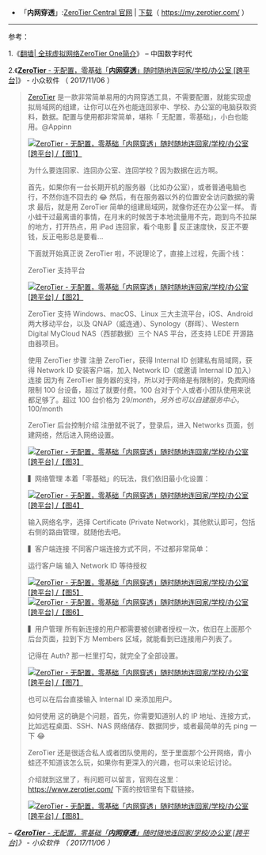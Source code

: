 - 「**内网穿透**」:[ZeroTier Central 官网](https://my.zerotier.com/)  | [下载](https://download.zerotier.com/dist/ZeroTier%20One.msi)（ https://my.zerotier.com/ ）

------------------------------------------------------

参考：

1.《<a href="https://chinadigitaltimes.net/chinese/2014/07/%E7%BF%BB%E5%A2%99-%E5%85%A8%E7%90%83%E8%99%9A%E6%8B%9F%E7%BD%91%E7%BB%9Czerotier-one%E7%AE%80%E4%BB%8B/">翻墙| 全球虚拟网络ZeroTier One简介</a>》 – 中国数字时代

2.《[**ZeroTier** - 无配置，零基础「**内网穿透**」随时随地连回家/学校/办公室 [跨平台]](https://www.appinn.com/zerotier-one/)》 - 小众软件 （ 2017/11/06 ）

<blockquote cite="https://www.appinn.com/zerotier-one/">
     
  [ZeroTier](https://www.appinn.com/zerotier-one/) 是一款非常简单易用的内网穿透工具，不需要配置，就能实现虚拟局域网的组建，让你可以在外也能连回家中、学校、办公室的电脑获取资料，数据。配置与使用都非常简单，堪称「 无配置，零基础」，小白也能用。@Appinn

<a href="https://www.appinn.com/zerotier-one/">
<img src="https://camo.githubusercontent.com/d1c5011ad4c8fd14bb9dff584e271e9b031c3f36/68747470733a2f2f696d67332e617070696e6e2e636f6d2f696d616765732f3230313731312f6466696939736a77306165376964732d322e6a7067216f" border="0" alt="ZeroTier - 无配置，零基础「内网穿透」随时随地连回家/学校/办公室 [跨平台] /【图1】" title="ZeroTier - 无配置，零基础「内网穿透」随时随地连回家/学校/办公室 [跨平台] /【图1】"></a>

为什么要连回家、连回办公室、连回学校？因为数据在远方啊。

首先，如果你有一台长期开机的服务器（比如办公室），或者普通电脑也行，不然你连不回去的 😂
然后，有在服务器以外的位置安全访问数据的需求
最后，就是用 ZeroTier 简单的组建局域网，就像你还在办公室一样。
青小蛙干过最离谱的事情，在月末的时候苦于本地流量用不完，跑到鸟不拉屎的地方，打开热点，用 iPad 连回家，看个电影 🤤 反正速度快，反正不要钱，反正电影总是要看…

下面就开始真正说 ZeroTier 啦，不说理论了，直接上过程，先画个线：

ZeroTier 支持平台

<a href="https://www.appinn.com/zerotier-one/">
<img src="https://camo.githubusercontent.com/1af904aef93d09e5a25f651e5dcecc091392ad99/68747470733a2f2f696d67332e617070696e6e2e636f6d2f696d616765732f3230313731312f64636a72383471767761616575397a2e6a7067216f" border="0" alt="ZeroTier - 无配置，零基础「内网穿透」随时随地连回家/学校/办公室 [跨平台] /【图2】" title="ZeroTier - 无配置，零基础「内网穿透」随时随地连回家/学校/办公室 [跨平台] /【图2】"></a>

ZeroTier 支持 Windows、macOS、Linux 三大主流平台，iOS、Android 两大移动平台，以及 QNAP（威连通）、Synology（群晖）、Western Digital MyCloud NAS（西部数据）三个 NAS 平台，还支持 LEDE 开源路由器项目。

使用 ZeroTier 步骤
注册 ZeroTier，获得 Internal ID
创建私有局域网，获得 Network ID
安装客户端，加入 Network ID（或邀请 Internal ID 加入）
连接
因为有 ZeroTier 服务器的支持，所以对于网络是有限制的，免费网络限制 100 台设备，超过了就要付费。100 台对于个人或者小团队使用来说都足够了。超过 100 台价格为 $29/month，另外也可以自建服务中心，$100/month

ZeroTier 后台控制介绍
注册就不说了，登录后，进入 Networks 页面，创建网络，然后进入网络设置。

<a href="https://www.appinn.com/zerotier-one/">
<img src="https://camo.githubusercontent.com/a30e26596623dee499cc9067f618ac11dca0d29d/68747470733a2f2f696d67332e617070696e6e2e636f6d2f696d616765732f3230313731312f323031372d31312d3036312e6a7067216f" border="0" alt="ZeroTier - 无配置，零基础「内网穿透」随时随地连回家/学校/办公室 [跨平台] /【图3】" title="ZeroTier - 无配置，零基础「内网穿透」随时随地连回家/学校/办公室 [跨平台] /【图3】"></a>

▍网络管理
本着「零基础」的玩法，我们依旧最小化设置：

<a href="https://www.appinn.com/zerotier-one/">
<img src="https://camo.githubusercontent.com/57ee2e252382413a9b898f7f4c04eb73850ddd4e/68747470733a2f2f696d67332e617070696e6e2e636f6d2f696d616765732f3230313731312f323031372d31312d3036322e6a7067216f" border="0" alt="ZeroTier - 无配置，零基础「内网穿透」随时随地连回家/学校/办公室 [跨平台] /【图4】" title="ZeroTier - 无配置，零基础「内网穿透」随时随地连回家/学校/办公室 [跨平台] /【图4】"></a>

输入网络名字，选择 Certificate (Private Network)，其他默认即可，包括右侧的路由管理，就随他去吧。

▍客户端连接
不同客户端连接方式不同，不过都非常简单：

运行客户端
输入 Network ID
等待授权

<a href="https://www.appinn.com/zerotier-one/">
<img src="https://camo.githubusercontent.com/e144af42421ffd319420a1f7c3987b959c6e1882/68747470733a2f2f696d67332e617070696e6e2e636f6d2f696d616765732f3230313731312f7a65726f746965725f64656d6f2d312d303030332e6a7067216f" border="0" alt="ZeroTier - 无配置，零基础「内网穿透」随时随地连回家/学校/办公室 [跨平台] /【图5】" title="ZeroTier - 无配置，零基础「内网穿透」随时随地连回家/学校/办公室 [跨平台] /【图5】"></a>

<a href="https://www.appinn.com/zerotier-one/">
<img src="https://camo.githubusercontent.com/f4b2bad82545921369655da438c1086446e0ada0/68747470733a2f2f696d67332e617070696e6e2e636f6d2f696d616765732f3230313731312f7a65726f6d6f62696c652e6a7067216f" border="0" alt="ZeroTier - 无配置，零基础「内网穿透」随时随地连回家/学校/办公室 [跨平台] /【图6】" title="ZeroTier - 无配置，零基础「内网穿透」随时随地连回家/学校/办公室 [跨平台] /【图6】"></a>

▍用户管理
所有新连接的用户都需要被创建者授权一次，依旧在上面那个后台页面，拉到下方 Members 区域，就能看到已连接用户列表了。

记得在 Auth? 那一栏里打勾，就完全了全部设置。

<a href="https://www.appinn.com/zerotier-one/">
<img src="https://camo.githubusercontent.com/38a875ba983b4ce8cd6f832a7927c3bdc9ca50d6/68747470733a2f2f696d67332e617070696e6e2e636f6d2f696d616765732f3230313731312f7a65726f746965725f64656d6f2e6a7067216f" border="0" alt="ZeroTier - 无配置，零基础「内网穿透」随时随地连回家/学校/办公室 [跨平台] /【图7】" title="ZeroTier - 无配置，零基础「内网穿透」随时随地连回家/学校/办公室 [跨平台] /【图7】"></a>

也可以在后台直接输入 Internal ID 来添加用户。

如何使用
这的确是个问题，首先，你需要知道别人的 IP 地址、连接方式，比如远程桌面、SSH、NAS 网络储存、数据同步，或者最简单的先 ping 一下 😂

ZeroTier 还是很适合私人或者团队使用的，至于里面那个公开网络，青小蛙还不知道该怎么玩，如果你有更深入的兴趣，也可以来论坛讨论。

介绍就到这里了，有问题可以留言，官网在这里：https://www.zerotier.com/ 下面的按钮里有下载链接。


<a href="https://d.appinn.com/zerotier-one/">
<img src="https://camo.githubusercontent.com/9aea2131f01f27d705443142b61910ea5f9918cf/68747470733a2f2f696d67332e617070696e6e2e636f6d2f696d616765732f3230313530372f646f776e2e706e67" border="0" alt="ZeroTier - 无配置，零基础「内网穿透」随时随地连回家/学校/办公室 [跨平台] /【图8】" title="ZeroTier - 无配置，零基础「内网穿透」随时随地连回家/学校/办公室 [跨平台] /【图8】"></a>


</blockquote>

<cite>– 《[**ZeroTier** - 无配置，零基础「**内网穿透**」随时随地连回家/学校/办公室 [跨平台]](https://www.appinn.com/zerotier-one/)》 - 小众软件 （ 2017/11/06 ）</cite>
